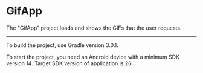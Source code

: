 # GifApp
The "GifApp" project loads and shows the GIFs that the user requests.
**********************************************************************
To build the project, use Gradle version 3.0.1.

To start the project, you need an Android device with a minimum SDK version 14. Target SDK version of application is 26.
